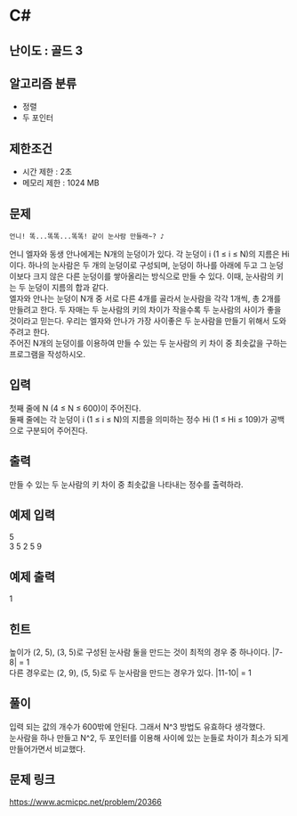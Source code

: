 # C#

## 난이도 : 골드 3

## 알고리즘 분류
  - 정렬
  - 두 포인터

## 제한조건
  - 시간 제한 : 2초
  - 메모리 제한 : 1024 MB

## 문제

	언니! 똑...똑똑...똑똑! 같이 눈사람 만들래~? ♪

언니 엘자와 동생 안나에게는 N개의 눈덩이가 있다. 각 눈덩이 i (1 ≤ i ≤ N)의 지름은 Hi 이다. 하나의 눈사람은 두 개의 눈덩이로 구성되며, 눈덩이 하나를 아래에 두고 그 눈덩이보다 크지 않은 다른 눈덩이를 쌓아올리는 방식으로 만들 수 있다. 이때, 눈사람의 키는 두 눈덩이 지름의 합과 같다.<br/>
엘자와 안나는 눈덩이 N개 중 서로 다른 4개를 골라서 눈사람을 각각 1개씩, 총 2개를 만들려고 한다. 두 자매는 두 눈사람의 키의 차이가 작을수록 두 눈사람의 사이가 좋을 것이라고 믿는다. 우리는 엘자와 안나가 가장 사이좋은 두 눈사람을 만들기 위해서 도와주려고 한다.<br/>
주어진 N개의 눈덩이를 이용하여 만들 수 있는 두 눈사람의 키 차이 중 최솟값을 구하는 프로그램을 작성하시오.<br/>

## 입력
첫째 줄에 N (4 ≤ N ≤ 600)이 주어진다.<br/>
둘째 줄에는 각 눈덩이 i (1 ≤ i ≤ N)의 지름을 의미하는 정수 Hi (1 ≤ Hi ≤ 109)가 공백으로 구분되어 주어진다.<br/>

## 출력
만들 수 있는 두 눈사람의 키 차이 중 최솟값을 나타내는 정수를 출력하라.<br/>

## 예제 입력
5<br/>
3 5 2 5 9<br/>

## 예제 출력
1<br/>

## 힌트
높이가 (2, 5), (3, 5)로 구성된 눈사람 둘을 만드는 것이 최적의 경우 중 하나이다. |7-8| = 1<br/>
다른 경우로는 (2, 9), (5, 5)로 두 눈사람을 만드는 경우가 있다. |11-10| = 1<br/>

## 풀이
입력 되는 값의 개수가 600밖에 안된다. 그래서 N^3 방법도 유효하다 생각했다.<br/>
눈사람을 하나 만들고 N^2, 두 포인터를 이용해 사이에 있는 눈들로 차이가 최소가 되게 만들어가면서 비교했다.<br/>


## 문제 링크
https://www.acmicpc.net/problem/20366